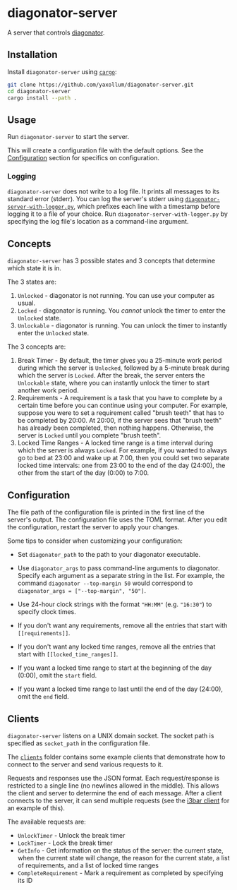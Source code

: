 # diagonator-server
A server that controls [diagonator](https://github.com/yaxollum/diagonator).

## Installation

Install `diagonator-server` using [`cargo`](https://doc.rust-lang.org/cargo/getting-started/installation.html):

```bash
git clone https://github.com/yaxollum/diagonator-server.git
cd diagonator-server
cargo install --path .
```

## Usage

Run `diagonator-server` to start the server.

This will create a configuration file with the default options. See the [Configuration](#configuration) section for specifics on configuration.

### Logging

`diagonator-server` does not write to a log file. It prints all messages to its standard error (stderr). You can log the server's stderr using [`diagonator-server-with-logger.py`](diagonator-server-with-logger.py), which prefixes each line with a timestamp before logging it to a file of your choice. Run `diagonator-server-with-logger.py` by specifying the log file's location as a command-line argument.

## Concepts

`diagonator-server` has 3 possible states and 3 concepts that determine which state it is in.

The 3 states are:

1. `Unlocked` - diagonator is not running. You can use your computer as usual.
2. `Locked` - diagonator is running. You *cannot* unlock the timer to enter the `Unlocked` state.
3. `Unlockable` - diagonator is running. You can unlock the timer to instantly enter the `Unlocked` state.

The 3 concepts are:

1. Break Timer - By default, the timer gives you a 25-minute work period during which the server is `Unlocked`, followed by a 5-minute break during which the server is `Locked`. After the break, the server enters the `Unlockable` state, where you can instantly unlock the timer to start another work period.
2. Requirements - A requirement is a task that you have to complete by a certain time before you can continue using your computer. For example, suppose you were to set a requirement called "brush teeth" that has to be completed by 20:00. At 20:00, if the server sees that "brush teeth" has already been completed, then nothing happens. Otherwise, the server is `Locked` until you complete "brush teeth".
3. Locked Time Ranges - A locked time range is a time interval during which the server is always `Locked`. For example, if you wanted to always go to bed at 23:00 and wake up at 7:00, then you could set two separate locked time intervals: one from 23:00 to the end of the day (24:00), the other from the start of the day (0:00) to 7:00.

## Configuration

The file path of the configuration file is printed in the first line of the server's output. The configuration file uses the TOML format. After you edit the configuration, restart the server to apply your changes.

Some tips to consider when customizing your configuration:

- Set `diagonator_path` to the path to your diagonator executable.

- Use `diagonator_args` to pass command-line arguments to diagonator. Specify each argument as a separate string in the list. For example, the command `diagonator --top-margin 50` would correspond to `diagonator_args = ["--top-margin", "50"]`.

- Use 24-hour clock strings with the format `"HH:MM"` (e.g. `"16:30"`) to specify clock times.

- If you don't want any requirements, remove all the entries that start with `[[requirements]]`.

- If you don't want any locked time ranges, remove all the entries that start with `[[locked_time_ranges]]`.

- If you want a locked time range to start at the beginning of the day (0:00), omit the `start` field.

- If you want a locked time range to last until the end of the day (24:00), omit the `end` field.

## Clients

`diagonator-server` listens on a UNIX domain socket. The socket path is specified as `socket_path` in the configuration file.

The [`clients`](clients) folder contains some example clients that demonstrate how to connect to the server and send various requests to it.

Requests and responses use the JSON format. Each request/response is restricted to a single line (no newlines allowed in the middle). This allows the client and server to determine the end of each message. After a client connects to the server, it can send multiple requests (see the [i3bar client](clients/i3bar_client.py) for an example of this).

The available requests are:

- `UnlockTimer` - Unlock the break timer
- `LockTimer` - Lock the break timer
- `GetInfo` - Get information on the status of the server: the current state, when the current state will change, the reason for the current state, a list of requirements, and a list of locked time ranges
- `CompleteRequirement` - Mark a requirement as completed by specifying its ID
